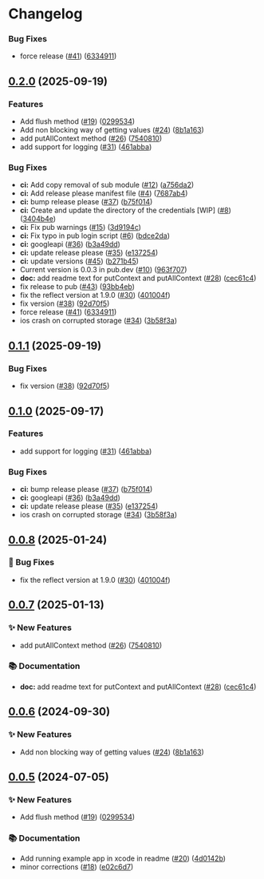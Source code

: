 # Changelog

### Bug Fixes

* force release ([#41](https://github.com/spotify/confidence-sdk-flutter/issues/41)) ([6334911](https://github.com/spotify/confidence-sdk-flutter/commit/6334911e207b3a34a5b450ec1bf45d7ec5eafd69))

## [0.2.0](https://github.com/spotify/confidence-sdk-flutter/compare/v0.1.2...v0.2.0) (2025-09-19)


### Features

* Add flush method ([#19](https://github.com/spotify/confidence-sdk-flutter/issues/19)) ([0299534](https://github.com/spotify/confidence-sdk-flutter/commit/02995341c06e0d5e2343857da6394511d6c26b88))
* Add non blocking way of getting values ([#24](https://github.com/spotify/confidence-sdk-flutter/issues/24)) ([8b1a163](https://github.com/spotify/confidence-sdk-flutter/commit/8b1a1639c4a66ed2dd33854ff61638f693484df5))
* add putAllContext method ([#26](https://github.com/spotify/confidence-sdk-flutter/issues/26)) ([7540810](https://github.com/spotify/confidence-sdk-flutter/commit/7540810ee5bfeb5284544e6f3313f87eccd52393))
* add support for logging ([#31](https://github.com/spotify/confidence-sdk-flutter/issues/31)) ([461abba](https://github.com/spotify/confidence-sdk-flutter/commit/461abba0f69ce6df9cd7342673da335fe340999c))


### Bug Fixes

* **ci:** Add copy removal of sub module ([#12](https://github.com/spotify/confidence-sdk-flutter/issues/12)) ([a756da2](https://github.com/spotify/confidence-sdk-flutter/commit/a756da2c5da4a85deb3f26d3813d50e7bda7a020))
* **ci:** Add release please manifest file ([#4](https://github.com/spotify/confidence-sdk-flutter/issues/4)) ([7687ab4](https://github.com/spotify/confidence-sdk-flutter/commit/7687ab4da3151fc70d21beec495762085408a47e))
* **ci:** bump release please ([#37](https://github.com/spotify/confidence-sdk-flutter/issues/37)) ([b75f014](https://github.com/spotify/confidence-sdk-flutter/commit/b75f014fa805f4a29be61912641ef3366ce72713))
* **ci:** Create and update the directory of the credentials [WIP]  ([#8](https://github.com/spotify/confidence-sdk-flutter/issues/8)) ([3404b4e](https://github.com/spotify/confidence-sdk-flutter/commit/3404b4e8658ba3d6726ca2b6e1cea9389723dbea))
* **ci:** Fix pub warnings ([#15](https://github.com/spotify/confidence-sdk-flutter/issues/15)) ([3d9194c](https://github.com/spotify/confidence-sdk-flutter/commit/3d9194c4d9f059d9803ad4f690b8bf6653600d40))
* **ci:** Fix typo in pub login script ([#6](https://github.com/spotify/confidence-sdk-flutter/issues/6)) ([bdce2da](https://github.com/spotify/confidence-sdk-flutter/commit/bdce2da75b7bb2c21a68a09e012d43184709416f))
* **ci:** googleapi ([#36](https://github.com/spotify/confidence-sdk-flutter/issues/36)) ([b3a49dd](https://github.com/spotify/confidence-sdk-flutter/commit/b3a49dd27025187a19002864676d8f28de2882d7))
* **ci:** update release please ([#35](https://github.com/spotify/confidence-sdk-flutter/issues/35)) ([e137254](https://github.com/spotify/confidence-sdk-flutter/commit/e1372540987e5e5de7f4188ba1436ece97b114c3))
* **ci:** update versions ([#45](https://github.com/spotify/confidence-sdk-flutter/issues/45)) ([b271b45](https://github.com/spotify/confidence-sdk-flutter/commit/b271b45e4ff3e3f6dbce65d07bd8cbc4f64e2291))
* Current version is 0.0.3 in pub.dev ([#10](https://github.com/spotify/confidence-sdk-flutter/issues/10)) ([963f707](https://github.com/spotify/confidence-sdk-flutter/commit/963f7077ef825284359f03bcea63c849de214083))
* **doc:** add readme text for putContext and putAllContext ([#28](https://github.com/spotify/confidence-sdk-flutter/issues/28)) ([cec61c4](https://github.com/spotify/confidence-sdk-flutter/commit/cec61c4a396e6c15a3494c0166735ebd5f13ae4f))
* fix release to pub ([#43](https://github.com/spotify/confidence-sdk-flutter/issues/43)) ([93bb4eb](https://github.com/spotify/confidence-sdk-flutter/commit/93bb4eba52df804105d416446208de25aba7d5cf))
* fix the reflect version at 1.9.0 ([#30](https://github.com/spotify/confidence-sdk-flutter/issues/30)) ([401004f](https://github.com/spotify/confidence-sdk-flutter/commit/401004f0beaa4e1d09e3e57be6dd0f045bd0975a))
* fix version ([#38](https://github.com/spotify/confidence-sdk-flutter/issues/38)) ([92d70f5](https://github.com/spotify/confidence-sdk-flutter/commit/92d70f51f736261ff12b6a3fe6a70a04ba3317e6))
* force release ([#41](https://github.com/spotify/confidence-sdk-flutter/issues/41)) ([6334911](https://github.com/spotify/confidence-sdk-flutter/commit/6334911e207b3a34a5b450ec1bf45d7ec5eafd69))
* ios crash on corrupted storage ([#34](https://github.com/spotify/confidence-sdk-flutter/issues/34)) ([3b58f3a](https://github.com/spotify/confidence-sdk-flutter/commit/3b58f3ade17e82f20e7666b2720093a1253056c8))

## [0.1.1](https://github.com/spotify/confidence-sdk-flutter/compare/v0.1.0...v0.1.1) (2025-09-19)


### Bug Fixes

* fix version ([#38](https://github.com/spotify/confidence-sdk-flutter/issues/38)) ([92d70f5](https://github.com/spotify/confidence-sdk-flutter/commit/92d70f51f736261ff12b6a3fe6a70a04ba3317e6))

## [0.1.0](https://github.com/spotify/confidence-sdk-flutter/compare/0.0.8...v0.1.0) (2025-09-17)


### Features

* add support for logging ([#31](https://github.com/spotify/confidence-sdk-flutter/issues/31)) ([461abba](https://github.com/spotify/confidence-sdk-flutter/commit/461abba0f69ce6df9cd7342673da335fe340999c))


### Bug Fixes

* **ci:** bump release please ([#37](https://github.com/spotify/confidence-sdk-flutter/issues/37)) ([b75f014](https://github.com/spotify/confidence-sdk-flutter/commit/b75f014fa805f4a29be61912641ef3366ce72713))
* **ci:** googleapi ([#36](https://github.com/spotify/confidence-sdk-flutter/issues/36)) ([b3a49dd](https://github.com/spotify/confidence-sdk-flutter/commit/b3a49dd27025187a19002864676d8f28de2882d7))
* **ci:** update release please ([#35](https://github.com/spotify/confidence-sdk-flutter/issues/35)) ([e137254](https://github.com/spotify/confidence-sdk-flutter/commit/e1372540987e5e5de7f4188ba1436ece97b114c3))
* ios crash on corrupted storage ([#34](https://github.com/spotify/confidence-sdk-flutter/issues/34)) ([3b58f3a](https://github.com/spotify/confidence-sdk-flutter/commit/3b58f3ade17e82f20e7666b2720093a1253056c8))

## [0.0.8](https://github.com/spotify/confidence-sdk-flutter/compare/0.0.7...0.0.8) (2025-01-24)


### 🐛 Bug Fixes

* fix the reflect version at 1.9.0 ([#30](https://github.com/spotify/confidence-sdk-flutter/issues/30)) ([401004f](https://github.com/spotify/confidence-sdk-flutter/commit/401004f0beaa4e1d09e3e57be6dd0f045bd0975a))


## [0.0.7](https://github.com/spotify/confidence-sdk-flutter/compare/0.0.6...0.0.7) (2025-01-13)


### ✨ New Features

* add putAllContext method ([#26](https://github.com/spotify/confidence-sdk-flutter/issues/26)) ([7540810](https://github.com/spotify/confidence-sdk-flutter/commit/7540810ee5bfeb5284544e6f3313f87eccd52393))

### 📚 Documentation

* **doc:** add readme text for putContext and putAllContext ([#28](https://github.com/spotify/confidence-sdk-flutter/issues/28)) ([cec61c4](https://github.com/spotify/confidence-sdk-flutter/commit/cec61c4a396e6c15a3494c0166735ebd5f13ae4f))


## [0.0.6](https://github.com/spotify/confidence-sdk-flutter/compare/0.0.5...0.0.6) (2024-09-30)


### ✨ New Features

* Add non blocking way of getting values ([#24](https://github.com/spotify/confidence-sdk-flutter/issues/24)) ([8b1a163](https://github.com/spotify/confidence-sdk-flutter/commit/8b1a1639c4a66ed2dd33854ff61638f693484df5))


## [0.0.5](https://github.com/spotify/confidence-sdk-flutter/compare/0.0.4...0.0.5) (2024-07-05)


### ✨ New Features

* Add flush method ([#19](https://github.com/spotify/confidence-sdk-flutter/issues/19)) ([0299534](https://github.com/spotify/confidence-sdk-flutter/commit/02995341c06e0d5e2343857da6394511d6c26b88))


### 📚 Documentation

* Add running example app in xcode in readme ([#20](https://github.com/spotify/confidence-sdk-flutter/issues/20)) ([4d0142b](https://github.com/spotify/confidence-sdk-flutter/commit/4d0142b45e58a1f5bb5ae9771a1a40615916ab66))
* minor corrections ([#18](https://github.com/spotify/confidence-sdk-flutter/issues/18)) ([e02c6d7](https://github.com/spotify/confidence-sdk-flutter/commit/e02c6d720d7c5bf6ece0bfcf39b7f5965aa7acde))
